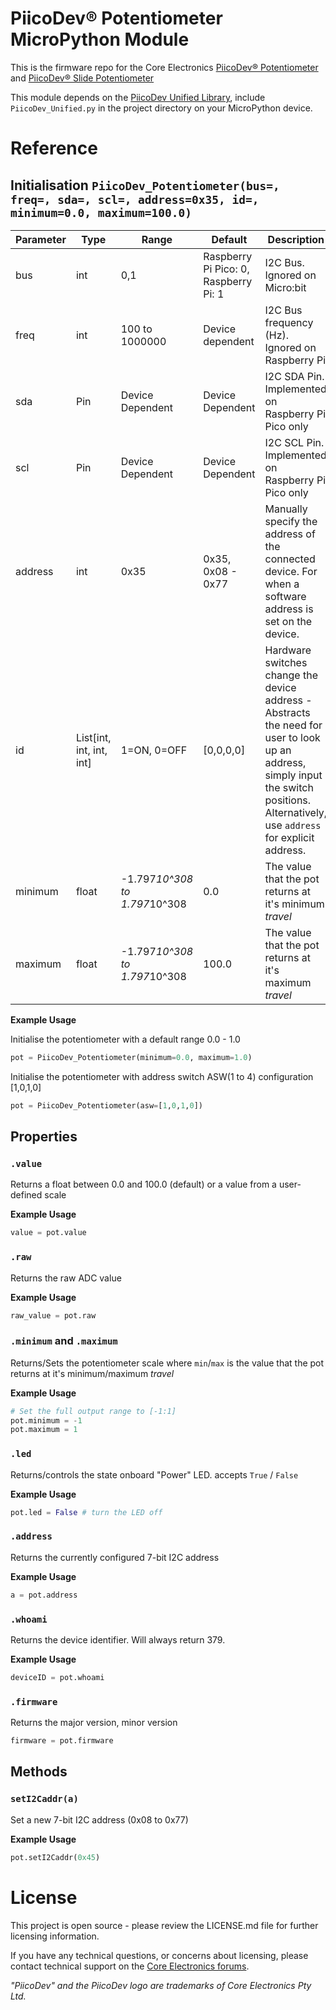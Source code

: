 # PiicoDev® Potentiometer MicroPython Module

This is the firmware repo for the Core Electronics [PiicoDev® Potentiometer](https://core-electronics.com.au/catalog/product/view/sku/CE08463) and [PiicoDev® Slide Potentiometer](https://core-electronics.com.au/catalog/product/view/sku/CE08502)

This module depends on the [PiicoDev Unified Library](https://github.com/CoreElectronics/CE-PiicoDev-Unified), include `PiicoDev_Unified.py` in the project directory on your MicroPython device.


# Reference

## Initialisation `PiicoDev_Potentiometer(bus=, freq=, sda=, scl=, address=0x35, id=, minimum=0.0, maximum=100.0)`
Parameter | Type | Range | Default | Description
--- | --- | --- | --- | ---
bus | int | 0,1 | Raspberry Pi Pico: 0, Raspberry Pi: 1 | I2C Bus.  Ignored on Micro:bit
freq | int | 100 to 1000000 | Device dependent | I2C Bus frequency (Hz).  Ignored on Raspberry Pi
sda | Pin | Device Dependent | Device Dependent | I2C SDA Pin. Implemented on Raspberry Pi Pico only
scl | Pin | Device Dependent | Device Dependent | I2C SCL Pin. Implemented on Raspberry Pi Pico only
address | int | 0x35 | 0x35, 0x08 - 0x77 | Manually specify the address of the connected device. For when a software address is set on the device.
id | List[int, int, int, int] | 1=ON, 0=OFF | [0,0,0,0] | Hardware switches change the device address - Abstracts the need for user to look up an address, simply input the switch positions. Alternatively, use `address` for explicit address.
minimum | float | -1.797*10^308 to 1.797*10^308 | 0.0 | The value that the pot returns at it's minimum *travel*
maximum | float | -1.797*10^308 to 1.797*10^308  | 100.0 | The value that the pot returns at it's maximum *travel*

**Example Usage**

Initialise the potentiometer with a default range 0.0 - 1.0

```python
pot = PiicoDev_Potentiometer(minimum=0.0, maximum=1.0)
```

Initialise the potentiometer with address switch ASW(1 to 4) configuration [1,0,1,0]

```python
pot = PiicoDev_Potentiometer(asw=[1,0,1,0])
```

## Properties

### `.value`
Returns a float between 0.0 and 100.0 (default) or a value from a user-defined scale

**Example Usage**
```python
value = pot.value
```


### `.raw`
Returns the raw ADC value

**Example Usage**
```python
raw_value = pot.raw
```

### `.minimum` and `.maximum`
Returns/Sets the potentiometer scale where `min`/`max` is the value that the pot returns at it's minimum/maximum *travel*

**Example Usage**
```python
# Set the full output range to [-1:1]
pot.minimum = -1
pot.maximum = 1
```

### `.led`
Returns/controls the state onboard "Power" LED. accepts `True` / `False`

**Example Usage**
```python
pot.led = False # turn the LED off
```

### `.address`
Returns the currently configured 7-bit I2C address

**Example Usage**
```python
a = pot.address
```

### `.whoami`
Returns the device identifier.  Will always return 379.

**Example Usage**
```python
deviceID = pot.whoami
```

### `.firmware`
Returns the major version, minor version
```python
firmware = pot.firmware
```

## Methods

### `setI2Caddr(a)`
Set a new 7-bit I2C address (0x08 to 0x77)

**Example Usage**
```python
pot.setI2Caddr(0x45)
```


# License
This project is open source - please review the LICENSE.md file for further licensing information.

If you have any technical questions, or concerns about licensing, please contact technical support on the [Core Electronics forums](https://forum.core-electronics.com.au/).

*\"PiicoDev\" and the PiicoDev logo are trademarks of Core Electronics Pty Ltd.*
